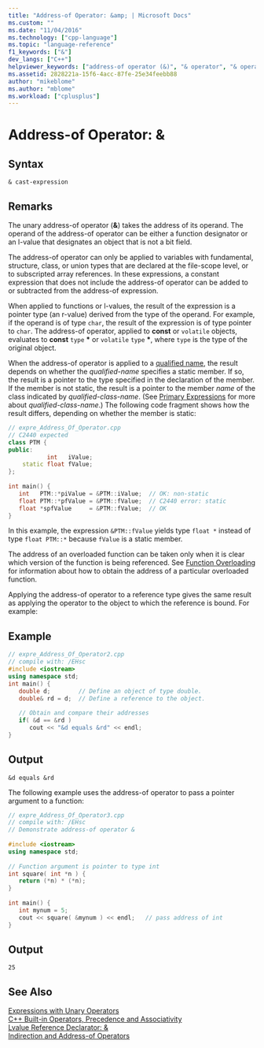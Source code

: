 ```yaml
---
title: "Address-of Operator: &amp; | Microsoft Docs"
ms.custom: ""
ms.date: "11/04/2016"
ms.technology: ["cpp-language"]
ms.topic: "language-reference"
f1_keywords: ["&"]
dev_langs: ["C++"]
helpviewer_keywords: ["address-of operator (&)", "& operator", "& operator [C++], address-of operator"]
ms.assetid: 2828221a-15f6-4acc-87fe-25e34feebb88
author: "mikeblome"
ms.author: "mblome"
ms.workload: ["cplusplus"]
---
```

# Address-of Operator: &amp;
## Syntax  
  
```  
& cast-expression  
```  
  
## Remarks  
 The unary address-of operator (**&**) takes the address of its operand. The operand of the address-of operator can be either a function designator or an l-value that designates an object that is not a bit field.  
  
 The address-of operator can only be applied to variables with fundamental, structure, class, or union types that are declared at the file-scope level, or to subscripted array references. In these expressions, a constant expression that does not include the address-of operator can be added to or subtracted from the address-of expression.  
  
 When applied to functions or l-values, the result of the expression is a pointer type (an r-value) derived from the type of the operand. For example, if the operand is of type `char`, the result of the expression is of type pointer to `char`. The address-of operator, applied to **const** or `volatile` objects, evaluates to **const** `type` **\*** or `volatile` `type` **\***, where `type` is the type of the original object.  
  
 When the address-of operator is applied to a [qualified name](http://msdn.microsoft.com/en-us/3fefb16d-8120-4627-8b3f-3d90fbdcd1df), the result depends on whether the *qualified-name* specifies a static member. If so, the result is a pointer to the type specified in the declaration of the member. If the member is not static, the result is a pointer to the member *name* of the class indicated by *qualified-class-name*. (See [Primary Expressions](../cpp/primary-expressions.md) for more about *qualified-class-name*.) The following code fragment shows how the result differs, depending on whether the member is static:  
  
```cpp 
// expre_Address_Of_Operator.cpp  
// C2440 expected  
class PTM {  
public:  
           int   iValue;  
    static float fValue;  
};  
  
int main() {  
   int   PTM::*piValue = &PTM::iValue;  // OK: non-static  
   float PTM::*pfValue = &PTM::fValue;  // C2440 error: static  
   float *spfValue     = &PTM::fValue;  // OK  
}  
```  
  
 In this example, the expression `&PTM::fValue` yields type `float *` instead of type `float PTM::*` because `fValue` is a static member.  
  
 The address of an overloaded function can be taken only when it is clear which version of the function is being referenced. See [Function Overloading](function-overloading.md) for information about how to obtain the address of a particular overloaded function.  
  
 Applying the address-of operator to a reference type gives the same result as applying the operator to the object to which the reference is bound. For example:  
  
## Example  
  
```cpp 
// expre_Address_Of_Operator2.cpp  
// compile with: /EHsc  
#include <iostream>  
using namespace std;  
int main() {  
   double d;        // Define an object of type double.  
   double& rd = d;  // Define a reference to the object.  
  
   // Obtain and compare their addresses  
   if( &d == &rd )  
      cout << "&d equals &rd" << endl;  
}  
```  
  
## Output  
  
```  
&d equals &rd  
```  
  
 The following example uses the address-of operator to pass a pointer argument to a function:  
  
```cpp 
// expre_Address_Of_Operator3.cpp  
// compile with: /EHsc  
// Demonstrate address-of operator &  
  
#include <iostream>  
using namespace std;  
  
// Function argument is pointer to type int  
int square( int *n ) {  
   return (*n) * (*n);  
}  
  
int main() {  
   int mynum = 5;  
   cout << square( &mynum ) << endl;   // pass address of int  
}  
```  
  
## Output  
  
```  
25  
```  
  
## See Also  
 [Expressions with Unary Operators](../cpp/expressions-with-unary-operators.md)   
 [C++ Built-in Operators, Precedence and Associativity](../cpp/cpp-built-in-operators-precedence-and-associativity.md)   
 [Lvalue Reference Declarator: &](../cpp/lvalue-reference-declarator-amp.md)   
 [Indirection and Address-of Operators](../c-language/indirection-and-address-of-operators.md)

